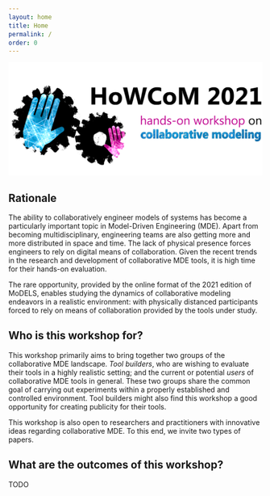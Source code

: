 ```yaml
---
layout: home
title: Home
permalink: /
order: 0
---
```


![howcom](/assets/howcom-v2-2-1500.png)

## Rationale

The ability to collaboratively engineer models of systems has become a particularly important topic in Model-Driven Engineering (MDE). Apart from becoming multidisciplinary, engineering teams are also getting more and more distributed in space and time. The lack of physical presence forces engineers to rely on digital means of collaboration. Given the recent trends in the research and development of collaborative MDE tools, it is high time for their hands-on evaluation.

The rare opportunity, provided by the online format of the 2021 edition of MoDELS, enables studying the dynamics of collaborative modeling endeavors in a realistic environment: with physically distanced participants forced to rely on means of collaboration provided by the tools under study.

## Who is this workshop for?

This workshop primarily aims to bring together two groups of the collaborative MDE landscape. <i>Tool builders</i>, who are wishing to evaluate their tools in a highly realistic setting; and the current or potential <i>users</i> of collaborative MDE tools in general. These two groups share the common goal of carrying out experiments within a properly established and controlled environment. Tool builders might also find this workshop a good opportunity for creating publicity for their tools.

This workshop is also open to researchers and practitioners with innovative ideas regarding collaborative MDE. To this end, we invite two types of papers.

## What are the outcomes of this workshop?

TODO
